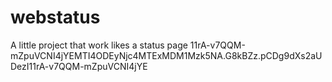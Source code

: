 # webstatus
A little project that work likes a status page
11rA-v7QQM-mZpuVCNI4jYEMTI4ODEyNjc4MTExMDM1Mzk5NA.G8kBZz.pCDg9dXs2aUDezI11rA-v7QQM-mZpuVCNI4jYE
